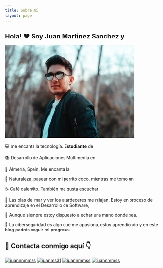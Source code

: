 ```yaml
---
title: Sobre mí
layout: page
---
```


## Hola! ❤️ Soy Juan Martinez Sanchez y

<img height="300" width="420" src='https://github.com/juanms31/juanms31/blob/main/7.jpg?raw=true' alt='' class='emoji'>

💻 me encanta la tecnología. **Estudiante** de

📚 Desarrollo de Aplicaciones Multimedia en

📍 Almería, Spain. Me encanta la 

🌄 Naturaleza, pasear con mi perrito coco, mientras me tomo un 

☕ [Café calentito.](buymeacoffee.com/juanms31) También me gusta escuchar

🌊 Las olas del mar y ver los atardeceres me relajan. Estoy en proceso de aprendizaje en el Desarrollo de Software, 

💼 Aunque siempre estoy dispuesto a echar una mano donde sea.

🔐 La ciberseguridad es algo que me apasiona, estoy aprendiendo y en este blog podrás seguir mi progreso.


<!-- Social -->
## 🔗 **Contacta conmigo aquí 👇**
<p align="left">
<a href="https://twitter.com/juannmmss" target="blank"><img src="https://cdn-icons-png.flaticon.com/512/1409/1409937.png" alt="juannnmmss" height="30" width=""></a> 
<a href="https://www.linkedin.com/in/jms31/" target="blank"><img src="https://img.icons8.com/external-justicon-flat-justicon/64/000000/external-linkedin-social-media-justicon-flat-justicon.png" alt="juanms31" height="30" width="" ></a> 
<a href="https://instagram.com/juannmmss" target="blank"><img src="https://cdn-icons-png.flaticon.com/512/2111/2111463.png" alt="juannmmss" height="30" width="" /></a>
<a href="mailto:juanms3199@gmail.com" target="blank"><img src="https://img.icons8.com/external-justicon-flat-justicon/64/000000/external-gmail-social-media-justicon-flat-justicon.png" alt="juannmmss" height="30" width=""></a>
